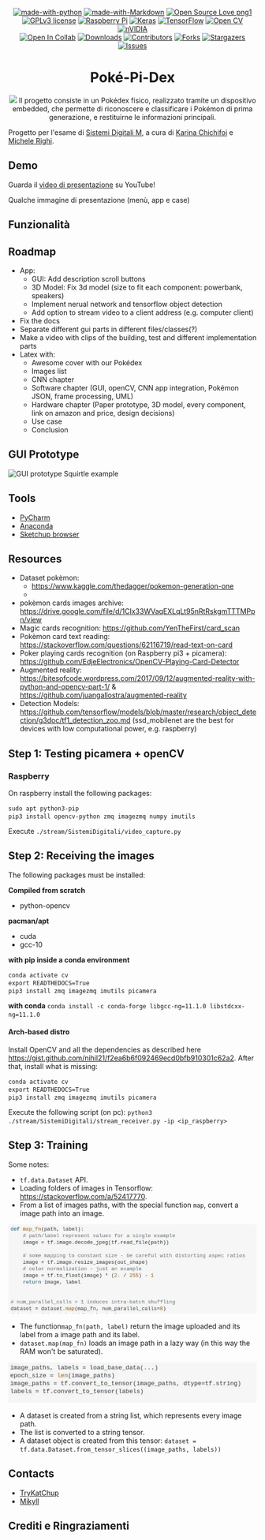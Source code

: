 <div align="center">

[![made-with-python][made-with-phyton-shield]][made-with-phyton-url]
[![made-with-Markdown][made-with-markdown-shield]][made-with-markdown-url]
[![Open Source Love png1][open-source-shield]][open-source-url]
[![GPLv3 license][license-shield]][license-url]
[![Raspberry Pi][raspberry-shield]][raspberry-url]
[![Keras][keras-shield]][keras-url]
[![TensorFlow][tensorflow-shield]][tensorflow-url]
[![Open CV][opencv-shield]][opencv-url]
[![nVIDIA][nvidia-shield]][nvidia-url]
<br/>
[![Open In Collab][open-collab-shield]][open-collab-url]
[![Downloads][downloads-shield]][downloads-url]
[![Contributors][contributors-shield]][contributors-url]
[![Forks][forks-shield]][forks-url]
[![Stargazers][stars-shield]][stars-url]
[![Issues][issues-shield]][issues-url]
</div>

<div align="center">

# Poké-Pi-Dex
<img src="https://github.com/TryKatChup/pokemon-cv-revival/blob/main/app/extra/logo-figata-readme.png"/>
Il progetto consiste in un Pokédex fisico, realizzato tramite un dispositivo embedded, che permette di riconoscere e classificare i Pokémon di prima generazione, e restituirne le informazioni principali.
</div>

Progetto per l'esame di [Sistemi Digitali M](https://www.unibo.it/it/didattica/insegnamenti/insegnamento/2020/385380), a cura di [Karina Chichifoi](https://github.com/TryKatChup) e [Michele Righi](https://github.com/mikyll).

## Demo
Guarda il [video di presentazione](https://www.youtube.com/watch?v=6A07DGlRxg4) su YouTube!

Qualche immagine di presentazione (menù, app e case)

## Funzionalità

## Roadmap
- App:
  - GUI: Add description scroll buttons
  - 3D Model: Fix 3d model (size to fit each component: powerbank, speakers)
  - Implement nerual network and tensorflow object detection
  - Add option to stream video to a client address (e.g. computer client)
- Fix the docs
- Separate different gui parts in different files/classes(?)
- Make a video with clips of the building, test and different implementation parts
- Latex with:
  - Awesome cover with our Pokédex
  - Images list
  - CNN chapter
  - Software chapter (GUI, openCV, CNN app integration, Pokémon JSON, frame processing, UML) 
  - Hardware chapter (Paper prototype, 3D model, every component, link on amazon and price, design decisions)
  - Use case
  - Conclusion

## GUI Prototype
![GUI prototype Squirtle example](https://github.com/TryKatChup/pokemon-cv-revival/blob/main/gui/prototype/gui_example_squirtle.png)

## Tools
- [PyCharm](https://www.jetbrains.com/pycharm/)
- [Anaconda](https://www.anaconda.com/)
- [Sketchup browser](https://app.sketchup.com/)
<!-- - ssh(?) -->

## Resources
- Dataset pokèmon:
  - https://www.kaggle.com/thedagger/pokemon-generation-one
  - 
- pokèmon cards images archive: https://drive.google.com/file/d/1CIx33WVaqEXLqLt95nRtRskgmTTTMPpn/view
- Magic cards recognition: https://github.com/YenTheFirst/card_scan
- Pokèmon card text reading: https://stackoverflow.com/questions/62116719/read-text-on-card
- Poker playing cards recognition (on Raspberry pi3 + picamera): https://github.com/EdjeElectronics/OpenCV-Playing-Card-Detector
- Augmented reality: https://bitesofcode.wordpress.com/2017/09/12/augmented-reality-with-python-and-opencv-part-1/ & https://github.com/juangallostra/augmented-reality
- Detection Models: https://github.com/tensorflow/models/blob/master/research/object_detection/g3doc/tf1_detection_zoo.md (ssd_mobilenet are the best for devices with low computational power, e.g. raspberry)

## Step 1: Testing picamera + openCV

### Raspberry

On raspberry install the following packages:

```
sudo apt python3-pip
pip3 install opencv-python zmq imagezmq numpy imutils
```

Execute `./stream/SistemiDigitali/video_capture.py`
## Step 2: Receiving the images
The following packages must be installed:

**Compiled from scratch**
- python-opencv

**pacman/apt**
- cuda
- gcc-10

**with pip inside a conda environment**
```
conda activate cv
export READTHEDOCS=True
pip3 install zmq imagezmq imutils picamera
```

**with conda**
`conda install -c conda-forge libgcc-ng=11.1.0 libstdcxx-ng=11.1.0`

#### Arch-based distro
Install OpenCV and all the dependencies as described here https://gist.github.com/nihil21/f2ea6b6f092469ecd0bfb910301c62a2.
After that, install what is missing:
```
conda activate cv
export READTHEDOCS=True
pip3 install zmq imagezmq imutils picamera
```

Execute the following script (on pc):
`python3 ./stream/SistemiDigitali/stream_receiver.py -ip <ip_raspberry>`

## Step 3: Training
Some notes:
- `tf.data.Dataset` API.
- Loading folders of images in Tensorflow: https://stackoverflow.com/a/52417770.
- From a list of images paths, with the special function `map`, convert a image path into an image.

![](./images/example.jpg)

- The function`map_fn(path, label)` return the image uploaded and its label from a image path and its label.
- `dataset.map(map_fn)` loads an image path in a lazy way (in this way the RAM won't be saturated).

![](./images/example2.jpg)
- A dataset is created from a string list, which represents every image path.
- The list is converted to a string tensor.
- A dataset object is created from this tensor:
`dataset = tf.data.Dataset.from_tensor_slices((image_paths, labels))`

## Contacts
* [TryKatChup](https://www.linkedin.com/in/karina-chichifoi/?locale=en_US)
* [Mikyll](https://www.linkedin.com/in/michele-righi/?locale=en_US)

## Crediti e Ringraziamenti

<!-- MARKDOWN LINKS & IMAGES -->
<!-- https://www.markdownguide.org/basic-syntax/#reference-style-links -->
[ask-me-anything-shield]: https://img.shields.io/badge/Ask%20me-anything-1abc9c.svg
[ask-me-anything-url]: https://github.com/TryKatChup/pokemon-cv-revival/issues
[open-collab-shield]: https://colab.research.google.com/assets/colab-badge.svg
[open-collab-url]: https://github.com/TryKatChup/pokemon-cv-revival/issues
[made-with-phyton-shield]: https://img.shields.io/badge/Made%20with-Python-14354C.svg
[made-with-phyton-url]: https://www.python.org/
[made-with-markdown-shield]: https://img.shields.io/badge/Made%20with-Markdown-1f425f.svg
[made-with-markdown-url]: http://commonmark.org
[open-source-shield]: https://badges.frapsoft.com/os/v1/open-source.png?v=103
[open-source-url]: https://github.com/ellerbrock/open-source-badges/
[license-shield]: https://img.shields.io/badge/License-GPLv3-blue.svg
[license-url]: http://perso.crans.org/besson/LICENSE.html
[raspberry-shield]: https://img.shields.io/badge/-RaspberryPi-C51A4A?&logo=Raspberry-Pi
[raspberry-url]: https://www.raspberrypi.org/
[keras-shield]: https://img.shields.io/badge/Keras-%23D00000.svg?logo=Keras&logoColor=white
[keras-url]: https://keras.io/
[tensorflow-shield]: https://img.shields.io/badge/TensorFlow-%23FF6F00.svg?logo=TensorFlow&logoColor=white
[tensorflow-url]: https://www.tensorflow.org/
[opencv-shield]: https://img.shields.io/badge/opencv-%23white.svg?logo=opencv&logoColor=white
[opencv-url]: https://opencv.org/
[nvidia-shield]: https://img.shields.io/badge/nVIDIA-%2376B900.svg?logo=nVIDIA&logoColor=white
[nvidia-url]: https://www.nvidia.com/

[downloads-shield]: https://img.shields.io/github/downloads/TryKatChup/pokemon-cv-revival/total
[downloads-url]: https://github.com/TryKatChup/pokemon-cv-revival/releases/latest
[contributors-shield]: https://img.shields.io/github/contributors/TryKatChup/pokemon-cv-revival
[contributors-url]: https://github.com/TryKatChup/pokemon-cv-revival/graphs/contributors
[forks-shield]: https://img.shields.io/github/forks/TryKatChup/pokemon-cv-revival
[forks-url]: https://github.com/TryKatChup/pokemon-cv-revival/network/members
[stars-shield]: https://img.shields.io/github/stars/TryKatChup/pokemon-cv-revival
[stars-url]: https://github.com/TryKatChup/pokemon-cv-revival/stargazers
[issues-shield]: https://img.shields.io/github/issues/TryKatChup/pokemon-cv-revival
[issues-url]: https://github.com/mikyll/TryKatChup/pokemon-cv-revival/issues
[linkedin-shield]: https://img.shields.io/badge/-LinkedIn-black.svg?logo=linkedin&colorB=0077B5
[linkedin-url]: https://www.linkedin.com/in/michele-righi/?locale=en_US
